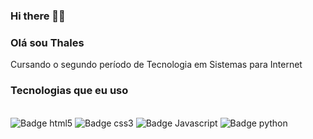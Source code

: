 ### Hi there 👋🗿

### Olá sou Thales
Cursando o segundo período de Tecnologia em Sistemas para Internet

### Tecnologias que eu uso
<div style="display: inline_block"><br>
    <img aling="center" src="https://img.shields.io/badge/HTML5-E34F26?style=for-the-badge&logo=html5&logoColor=white" alt="Badge html5">
    <img aling="center" src="https://img.shields.io/badge/CSS3-1572B6?style=for-the-badge&logo=css3&logoColor=white" alt="Badge css3">
    <img aling="center" src="https://img.shields.io/badge/JavaScript-F7DF1E?style=for-the-badge&logo=javascript&logoColor=black" alt="Badge Javascript">
    <img aling="center" src="https://img.shields.io/badge/Python-14354C?style=for-the-badge&logo=python&logoColor=white" alt="Badge python">
</div>

    


